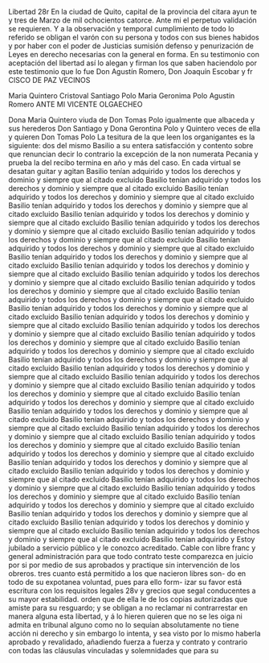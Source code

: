 Libertad
28r En la ciudad de Quito, capital de la provincia del citara ayun
te y tres de Marzo de mil ochocientos catorce. Ante mi el
perpetuo validación se requieren. Y a la observación y temporal cumplimiento de todo lo referido se obligan el varón con su persona y todos con sus bienes habidos y por haber con el poder de Justicias sumisión defenso y penurización de
Leyes en derecho necesarias con la general en forma. En su testimonio con aceptación del libertad así lo alegan y firman los que saben haciendolo por este testimonio que lo fue Don Agustín Romero, Don Joaquín Escobar y fr
CISCO DE PAZ VECINOS

Maria Quintero
Cristoval Santiago Polo
Maria Geronima Polo
Agustin Romero
ANTE MI VICENTE OLGAECHEO

Dona Maria Quintero viuda de Don Tomas Polo igualmente que albaceda y sus herederos Don Santiago y Dona Gerontina Polo y Quintero veces de ella y quieren
Don Tomas Polo
La tesitura de la que leen los organigantes es la siguiente: dos del mismo Basilio a su entera satisfacción y contento sobre que renuncian decir lo contrario la excepción de la non numerata Pecania y prueba la del recibo termina en año y más del caso. En cada virtual se desatan guitar y agitan
Basilio tenían adquirido y todos los derechos y dominio y siempre que al citado excluido Basilio tenían adquirido y todos los derechos y dominio y siempre que al citado excluido Basilio tenían adquirido y todos los derechos y dominio y siempre que al citado excluido Basilio tenían adquirido y todos los derechos y dominio y siempre que al citado excluido Basilio tenían adquirido y todos los derechos y dominio y siempre que al citado excluido Basilio tenían adquirido y todos los derechos y dominio y siempre que al citado excluido Basilio tenían adquirido y todos los derechos y dominio y siempre que al citado excluido Basilio tenían adquirido y todos los derechos y dominio y siempre que al citado excluido Basilio tenían adquirido y todos los derechos y dominio y siempre que al citado excluido Basilio tenían adquirido y todos los derechos y dominio y siempre que al citado excluido Basilio tenían adquirido y todos los derechos y dominio y siempre que al citado excluido Basilio tenían adquirido y todos los derechos y dominio y siempre que al citado excluido Basilio tenían adquirido y todos los derechos y dominio y siempre que al citado excluido Basilio tenían adquirido y todos los derechos y dominio y siempre que al citado excluido Basilio tenían adquirido y todos los derechos y dominio y siempre que al citado excluido Basilio tenían adquirido y todos los derechos y dominio y siempre que al citado excluido Basilio tenían adquirido y todos los derechos y dominio y siempre que al citado excluido Basilio tenían adquirido y todos los derechos y dominio y siempre que al citado excluido Basilio tenían adquirido y todos los derechos y dominio y siempre que al citado excluido Basilio tenían adquirido y todos los derechos y dominio y siempre que al citado excluido Basilio tenían adquirido y todos los derechos y dominio y siempre que al citado excluido Basilio tenían adquirido y todos los derechos y dominio y siempre que al citado excluido Basilio tenían adquirido y todos los derechos y dominio y siempre que al citado excluido Basilio tenían adquirido y todos los derechos y dominio y siempre que al citado excluido Basilio tenían adquirido y todos los derechos y dominio y siempre que al citado excluido Basilio tenían adquirido y todos los derechos y dominio y siempre que al citado excluido Basilio tenían adquirido y todos los derechos y dominio y siempre que al citado excluido Basilio tenían adquirido y todos los derechos y dominio y siempre que al citado excluido Basilio tenían adquirido y todos los derechos y dominio y siempre que al citado excluido Basilio tenían adquirido y todos los derechos y dominio y siempre que al citado excluido Basilio tenían adquirido y todos los derechos y dominio y siempre que al citado excluido Basilio tenían adquirido y todos los derechos y dominio y siempre que al citado excluido Basilio tenían adquirido y todos los derechos y dominio y siempre que al citado excluido Basilio tenían adquirido y todos los derechos y dominio y siempre que al citado excluido Basilio tenían adquirido y todos los derechos y dominio y siempre que al citado excluido Basilio tenían adquirido y todos los derechos y dominio y siempre que al citado excluido Basilio tenían adquirido y
Estoy jubilado a servicio público y le conozco acreditado. Cable con libre franc y general administración para que todo contrato teste comparezca en juicio por si por medio de sus aprobados y practique sin intervención de los obreros.
tres cuanto está permitido a los que nacieron libres son-
do en todo de su expotanea voluntad, pues para ello form-
izar su favor está escritura con los requisitos legales
28v y grecios que segal conducentes a su mayor estabilidad.
orden que de ella le de los copias autorizadas que amiste para su resguardo; y se obligan a no reclamar ni contrarrestar en manera alguna esta libertad, y á lo hieren quieren que no se les oiga ni admita en tribunal alguno como no lo sequían
absolutamente no tiene acción ni derecho y sin embargo lo intenta, y sea visto por lo mismo haberla aprobado y revalidado, añadiendo fuerza a fuerza y contrato y contrario con todas las cláusulas vinculadas y solemnidades que para su